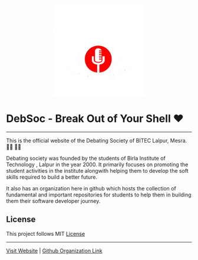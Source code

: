 <p align="center">
<img src="https://github.com/ayushkr459/Debsoc-2020/blob/master/img/w_logo.png" width="250" height="250">
</p>

# DebSoc - Break Out of Your Shell ❤

---

This is the official website of the Debating Society of BITEC Lalpur, Mesra. 👨‍🎓 👩‍🎓

Debating society was founded by the students of Birla Institute of Technology , Lalpur in the year 2000. 
It primarily focuses on promoting the student activities in the institute alongwith helping them to develop the soft skills required to build a better future. 

It also has an organization here in github which hosts the collection of fundamental and important repositories for students to help them in building them their software developer journey.

## License

This project follows MIT [License](https://github.com/ayushkr459/Debsoc-2020/blob/master/LICENSE)

---

[Visit Website](https://www.debsoc.in "Debating Society") |  [Github Organization Link](https://github.com/DebSoc "GitHub")
